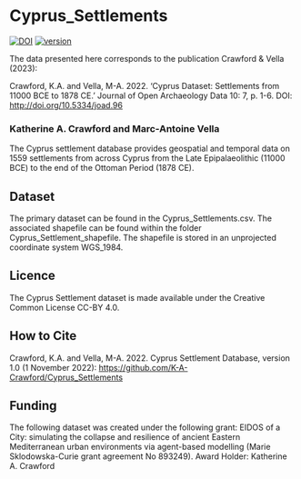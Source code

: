 # Cyprus_Settlements
[![DOI](https://zenodo.org/badge/DOI/10.5281/zenodo.7271681.svg)](https://doi.org/10.5281/zenodo.7271681)
[![version](https://img.shields.io/badge/version-1.0-cyan.svg)](https://github.com/K-A-Crawford/Cyprus_Settlements)

The data presented here corresponds to the publication Crawford & Vella (2023):

Crawford, K.A. and Vella, M-A. 2022. ‘Cyprus Dataset: Settlements from 11000 BCE to 1878 CE.’ Journal of Open Archaeology Data 10: 7, p. 1-6. DOI: http://doi.org/10.5334/joad.96

### Katherine A. Crawford and Marc-Antoine Vella

The Cyprus settlement database provides geospatial and temporal data on 1559 settlements from across Cyprus from the Late Epipalaeolithic (11000 BCE) to the end of the Ottoman Period (1878 CE). 

## Dataset
The primary dataset can be found in the Cyprus_Settlements.csv. The associated shapefile can be found within the folder Cyprus_Settlement_shapefile. The shapefile is stored in an unprojected coordinate system WGS_1984.  

## Licence

The Cyprus Settlement dataset is made available under the Creative Common License CC-BY 4.0.

## How to Cite
Crawford, K.A. and Vella, M-A. 2022. Cyprus Settlement Database, version 1.0 (1 November 2022): https://github.com/K-A-Crawford/Cyprus_Settlements

## Funding
The following dataset was created under the following grant:
EIDOS of a City: simulating the collapse and resilience of ancient Eastern Mediterranean urban environments via agent-based modelling
(Marie Sklodowska-Curie grant agreement No 893249).
Award Holder: Katherine A. Crawford
